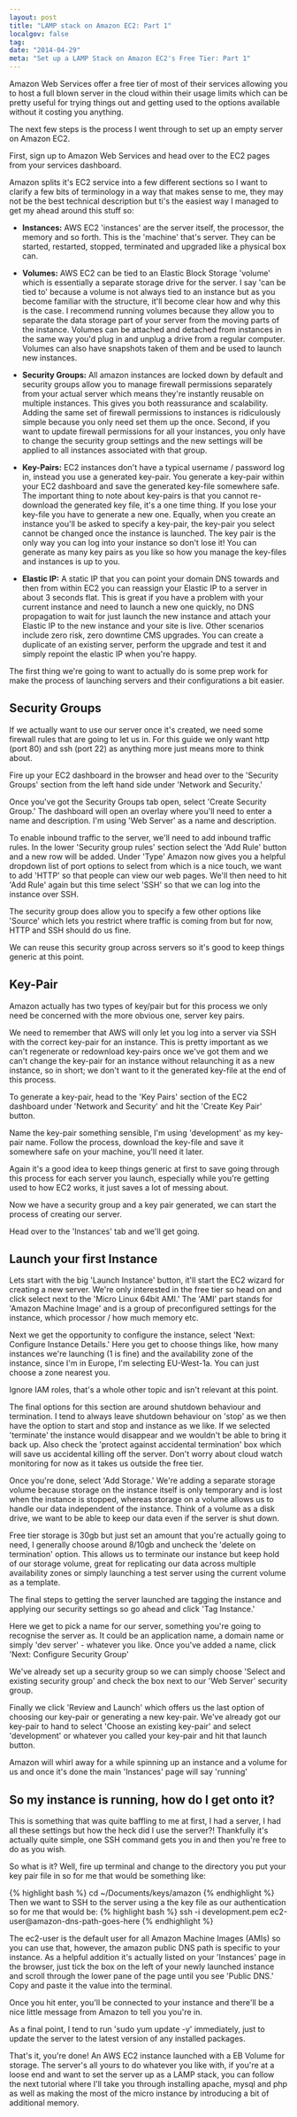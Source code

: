 ```yaml
---
layout: post
title: "LAMP stack on Amazon EC2: Part 1"
localgov: false
tag:
date: "2014-04-29"
meta: "Set up a LAMP Stack on Amazon EC2's Free Tier: Part 1"
---
```


Amazon Web Services offer a free tier of most of their services allowing you to host a full blown server in the cloud within their usage limits which can be pretty useful for trying things out and getting used to the options available without it costing you anything.

The next few steps is the process I went through to set up an empty server on Amazon EC2.

First, sign up to Amazon Web Services and head over to the EC2 pages from your services dashboard.

Amazon splits it's EC2 service into a few different sections so I want to clarify a few bits of terminology in a way that makes sense to me, they may not be the best technical description but ti's the easiest way I managed to get my ahead around this stuff so:

* <strong>Instances:</strong> AWS EC2 'instances' are the server itself, the processor, the memory and so forth. This is the 'machine' that's  server. They can be started, restarted, stopped, terminated and upgraded like a physical box can.

* <strong>Volumes:</strong> AWS EC2 can be tied to an Elastic Block Storage 'volume' which is essentially a separate storage drive for the server. I say 'can be tied to' because a volume is not always tied to an instance but as you become familiar with the structure, it'll become clear how and why this is the case. I recommend running volumes because they allow you to separate the data storage part of your server from the moving parts of the instance. Volumes can be attached and detached from instances in the same way you'd plug in and unplug a drive from a regular computer. Volumes can also have snapshots taken of them and be used to launch new instances.

* <strong>Security Groups:</strong> All amazon instances are locked down by default and security groups allow you to manage firewall permissions separately from your actual server which means they're instantly reusable on multiple instances. This gives you both reassurance and scalability. Adding the same set of firewall permissions to instances is ridiculously simple because you only need set them up the once. Second, if you want to update firewall permissions for all your instances, you only have to change the security group settings and the new settings will be applied to all instances associated with that group.

* <strong>Key-Pairs:</strong> EC2 instances don't have a typical username / password log in, instead you use a generated key-pair. You generate a key-pair within your EC2 dashboard and save the generated key-file somewhere safe. The important thing to note about key-pairs is that you cannot re-download the generated key file, it's a one time thing. If you lose your key-file you have to generate a new one. Equally, when you create an instance you'll be asked to specify a key-pair, the key-pair you select cannot be changed once the instance is launched. The key pair is the only way you can log into your instance so don't lose it! You can generate as many key pairs as you like so how you manage the key-files and instances is up to you.

* <strong>Elastic IP:</strong> A static IP that you can point your domain DNS towards and then from within EC2 you can reassign your Elastic IP to a server in about 3 seconds flat. This is great if you have a problem with your current instance and need to launch a new one quickly, no DNS propagation to wait for just launch the new instance and attach your Elastic IP to the new instance and your site is live. Other scenarios include zero risk, zero downtime CMS upgrades. You can create a duplicate of an existing server, perform the upgrade and test it and simply repoint the elastic IP when you're happy.

The first thing we're going to want to actually do is some prep work for make the process of launching servers and their  configurations a bit easier.

## Security Groups

If we actually want to use our server once it's created, we need some firewall rules that are going to let us in. For this guide we only want http (port 80) and ssh (port 22) as anything more just means more to think about.

Fire up your EC2 dashboard in the browser and head over to the 'Security Groups' section from the left hand side under 'Network and Security.'

Once you've got the Security Groups tab open, select 'Create Security Group.' The dashboard will open an overlay where you'll need to enter a name and description. I'm using 'Web Server' as a name and description.

To enable inbound traffic to the server, we'll need to add inbound traffic rules. In the lower 'Security group rules' section select the 'Add Rule' button and a new row will be added. Under 'Type' Amazon now gives you a helpful dropdown list of port options to select from which is a nice touch, we want to add 'HTTP' so that people can view our web pages. We'll then need to hit 'Add Rule' again but this time select 'SSH' so that we can log into the instance over SSH.

The security group does allow you to specify a few other options like 'Source' which lets you restrict where traffic is coming from but for now, HTTP and SSH should do us fine.

We can reuse this security group across servers so it's good to keep things generic at this point.

## Key-Pair

Amazon actually has two types of key/pair but for this process we only need be concerned with the more obvious one, server key pairs.

We need to remember that AWS will only let you log into a server via SSH with the correct key-pair for an instance. This is pretty important as we can't regenerate or redownload key-pairs once we've got them and we can't change the key-pair for an instance without relaunching it as a new instance, so in short; we don't want to it the generated key-file at the end of this process.

To generate a key-pair, head to the 'Key Pairs' section of the EC2 dashboard under 'Network and Security' and hit the 'Create Key Pair' button.

Name the key-pair something sensible, I'm using 'development' as my key-pair name. Follow the process, download the key-file and save it somewhere safe on your machine, you'll need it later.

Again it's a good idea to keep things generic at first to save going through this process for each server you launch, especially while you're getting used to how EC2 works, it just saves a lot of messing about.

Now we have a security group and a key pair generated, we can start the process of creating our server.

Head over to the 'Instances' tab and we'll get going.

## Launch your first Instance

Lets start with the big 'Launch Instance' button, it'll start the EC2 wizard for creating a new server. We're only interested in the free tier so head on and click select next to the 'Micro Linux 64bit AMI.' The 'AMI' part stands for 'Amazon Machine Image' and is a group of preconfigured settings for the instance, which processor / how much memory etc.

Next we get the opportunity to configure the instance, select 'Next: Configure Instance Details.' Here you get to choose things like, how many instances we're launching (1 is fine) and the availability zone of the instance, since I'm in Europe, I'm selecting EU-West-1a. You can just choose a zone nearest you.

Ignore IAM roles, that's a whole other topic and isn't relevant at this point.

The final options for this section are around shutdown behaviour and termination. I tend to always leave shutdown behaviour on 'stop' as we then have the option to start and stop and instance as we like. If we selected 'terminate' the instance would disappear and we wouldn't be able to bring it back up. Also check the 'protect against accidental termination' box which will save us accidental killing off the server. Don't worry about cloud watch monitoring for now as it takes us outside the free tier.

Once you're done, select 'Add Storage.' We're adding a separate storage volume because storage on the instance itself is only temporary and is lost when the instance is stopped, whereas storage on a volume allows us to handle our data independent of the instance. Think of a volume as a disk drive, we want to be able to keep our data even if the server is shut down.

Free tier storage is 30gb but just set an amount that you're actually going to need, I generally choose around 8/10gb and uncheck the 'delete on termination' option. This allows us to terminate our instance but keep hold of our storage volume, great for replicating our data across multiple availability zones or simply launching a test server using the current volume as a template.

The final steps to getting the server launched are tagging the instance and applying our security settings so go ahead and click 'Tag Instance.'

Here we get to pick a name for our server, something you're going to recognise the server as. It could be an application name, a domain name or simply 'dev server' - whatever you like. Once you've added a name, click 'Next: Configure Security Group'

We've already set up a security group so we can simply choose 'Select and existing security group' and check the box next to our 'Web Server' security group.

Finally we click 'Review and Launch' which offers us the last option of choosing our key-pair or generating a new key-pair. We've already got our key-pair to hand to select 'Choose an existing key-pair' and select 'development' or whatever you called your key-pair and hit that launch button.

Amazon will whirl away for a while spinning up an instance and a  volume for us and once it's done the main 'Instances' page will say 'running'

## So my instance is running, how do I get onto it?

This is something that was quite baffling to me at first, I had a server, I had all these settings but how the heck did I use the server?! Thankfully it's actually quite simple, one SSH command gets you in and then you're free to do as you wish.

So what is it? Well, fire up terminal and change to the directory you put your key pair file in so for me that would be something like:

{% highlight bash %}
cd ~/Documents/keys/amazon
{% endhighlight %}
Then we want to SSH to the server using a the key file as our authentication so for me that would be:
{% highlight bash %}
ssh -i development.pem ec2-user@amazon-dns-path-goes-here
{% endhighlight %}

The ec2-user is the default user for all Amazon Machine Images (AMIs) so you can use that, however, the amazon public DNS path is specific to your instance. As a helpful addition it's actually listed on your 'Instances' page in the browser, just tick the box on the left of your newly launched instance and scroll through the lower pane of the page until you see 'Public DNS.' Copy and paste it the value into the terminal.

Once you hit enter, you'll be connected to your instance and there'll be a nice little message from Amazon to tell you you're in.

As a final point, I tend to run 'sudo yum update -y' immediately, just to update the server to the latest version of any installed packages.

That's it, you're done! An AWS EC2 instance launched with a EB Volume for storage. The server's all yours to do whatever you like with, if you're at a loose end and want to set the server up as a LAMP stack, you can follow the next tutorial where I'll take you through installing apache, mysql and php as well as making the most of the micro instance by introducing a bit of additional memory.
